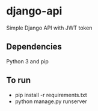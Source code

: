 # django-api

Simple Django API with JWT token

## Dependencies
Python 3 and pip

## To run

- pip install -r requirements.txt
- python manage.py runserver

